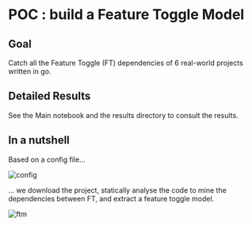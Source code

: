 # POC : build a Feature Toggle Model

## Goal

Catch all the Feature Toggle (FT) dependencies of 6 real-world projects written in go.

## Detailed Results

See the Main notebook and the results directory to consult the results.

## In a nutshell

Based on a config file... 

![config](kops_config_screenshot.png)

... we download the project, statically analyse the code to mine the dependencies between FT, and extract a feature toggle model.

![ftm](kops_short_ftm.png)
